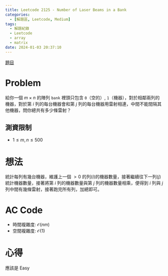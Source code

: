 ```yaml
---
title: Leetcode 2125 - Number of Laser Beams in a Bank
categories:
  - [解題區, Leetcode, Medium]
tags:
  - 解題紀錄
  - Leetcode
  - array
  - matrix
date: 2024-01-03 20:37:10
---
```


[題目](https://leetcode.com/problems/number-of-laser-beams-in-a-bank/description)

# Problem

給你一個 $m \times n$ 的陣列 `bank` 裡頭只包含 `0`（空的）, `1`（機器），對於相鄰兩列的機器，對於第 $i$ 列的每台機器會和第 $j$ 列的每台機器用雷射相連，中間不能間隔其他機器，問你總共有多少條雷射？

## 測資限制

- $1 \le m, n \le 500$

# 想法

統計每列有幾台機器，維護上一個 $> 0$ 的列($i$)的機器數量，接著繼續往下一列($j$)統計機器數量，接著將第 $i$ 列的機器數量與第 $j$ 列的機器數量相乘，便得到 $i$ 列與 $j$ 列中間有幾條雷射，接著跑完所有列，加總即可。

# AC Code

<script src="https://emgithub.com/embed-v2.js?target=https%3A%2F%2Fgithub.com%2Froy4801%2Fsolved_problems%2Fblob%2Fmaster%2Fleetcode%2F2125.cpp%23L18-L47&style=github&type=code&showBorder=on&showLineNumbers=on&showFileMeta=on&showFullPath=on&showCopy=on"></script>

- 時間複雜度: $\mathcal{O}(nm)$
- 空間複雜度: $\mathcal{O}(1)$

<!-- # 賞析 -->

# 心得

應該是 Easy

